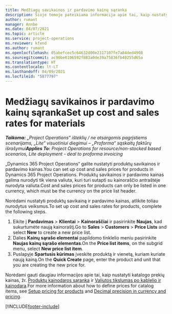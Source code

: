 ```yaml
---
title: Medžiagų savikainos ir pardavimo kainų sąranka
description: Šioje temoje pateikiama informacija apie tai, kaip nustatyti projektuose naudojamų medžiagų savikainą ir pardavimo kainas.
author: rumant
manager: Annbe
ms.date: 04/07/2021
ms.topic: article
ms.service: project-operations
ms.reviewer: kfend
ms.author: rumant
ms.openlocfilehash: 05abefcec5c64632d00e2317107fe7a84ded4908
ms.sourcegitcommit: ac90be6106592f883a0de39a75836fb40255d65a
ms.translationtype: HT
ms.contentlocale: lt-LT
ms.lasthandoff: 04/09/2021
ms.locfileid: "5877797"
---
```

# <a name="set-up-cost-and-sales-rates-for-materials"></a><span data-ttu-id="e720d-103">Medžiagų savikainos ir pardavimo kainų sąranka</span><span class="sxs-lookup"><span data-stu-id="e720d-103">Set up cost and sales rates for materials</span></span>

<span data-ttu-id="e720d-104">_**Taikoma:** „Project Operations“ išteklių / ne atsargomis pagrįstiems scenarijams, „Lite“ visuotiniui diegimui – „Proforma“ sąskaitų faktūrų išrašymui_</span><span class="sxs-lookup"><span data-stu-id="e720d-104">_**Applies To:** Project Operations for resource/non-stocked based scenarios, Lite deployment - deal to proforma invoicing_</span></span>

<span data-ttu-id="e720d-105">„Dynamics 365 Project Operations“ galite nustatyti produktų savikainos ir pardavimo kainas.</span><span class="sxs-lookup"><span data-stu-id="e720d-105">You can set up cost and sales prices for products in Dynamics 365 Project Operations.</span></span> <span data-ttu-id="e720d-106">Produktų savikainos ir pardavimo kainas galima nurodyti tik viena valiuta, kuri turi sutapti su kainoraščio antraštėje nurodyta valiuta.</span><span class="sxs-lookup"><span data-stu-id="e720d-106">Cost and sales prices for products can only be listed in one currency, which must be the currency on the price list header.</span></span>

<span data-ttu-id="e720d-107">Norėdami nustatyti produktų savikainą ir pardavimo kainas, atlikite toliau nurodytus veiksmus.</span><span class="sxs-lookup"><span data-stu-id="e720d-107">To set up cost and sales rates for products, complete the following steps.</span></span> 

1. <span data-ttu-id="e720d-108">Eikite į **Pardavimas** > **Klientai** > **Kainoraščiai** ir pasirinkite **Naujas**, kad sukurtumėte naują kainoraštį.</span><span class="sxs-lookup"><span data-stu-id="e720d-108">Go to **Sales** > **Customers** > **Price Lists** and select **New** to create a new price list.</span></span> 
2. <span data-ttu-id="e720d-109">Dalies **Kainų sąrašo elementai** papildomo tinklelio meniu pasirinkite **Naujas kainų sąrašo elementas**.</span><span class="sxs-lookup"><span data-stu-id="e720d-109">On the **Price list items**, on the subgrid menu, select **New price list item**.</span></span> 
3. <span data-ttu-id="e720d-110">Puslapyje **Spartusis kūrimas** įveskite produktą ir vienetą, kuriam kuriate naują kainą.</span><span class="sxs-lookup"><span data-stu-id="e720d-110">On the **Quick Create** page, enter the product and unit that you are creating the new price for.</span></span>

<span data-ttu-id="e720d-111">Norėdami gauti daugiau informacijos apie tai, kaip nustatyti katalogo prekių kainas, žr. [Produktų kainodaros sąranka](https://docs.microsoft.com/dynamics365/sales-enterprise/create-price-lists-price-list-items-define-pricing-products) ir [Valiutos tikslumas po kablelio ir kainodara](https://docs.microsoft.com/dynamics365/sales-enterprise/decimal-precision-currency-pricing).</span><span class="sxs-lookup"><span data-stu-id="e720d-111">For more information about how to define prices for catalog items, see [Setup pricing for products](https://docs.microsoft.com/dynamics365/sales-enterprise/create-price-lists-price-list-items-define-pricing-products) and [Decimal precision in currency and pricing](https://docs.microsoft.com/dynamics365/sales-enterprise/decimal-precision-currency-pricing).</span></span>

[!INCLUDE[footer-include](../includes/footer-banner.md)]
